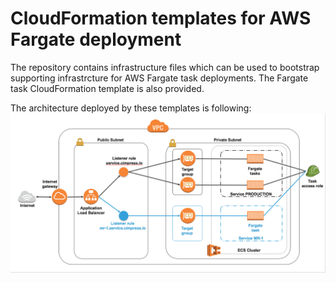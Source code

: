 # CloudFormation templates for AWS Fargate deployment
The repository contains infrastructure files which can be used to bootstrap supporting infrastrcture for AWS Fargate task deployments. The Fargate task CloudFormation template is also provided.

The architecture deployed by these templates is following:
![Architecture diagram](dev_day_fargate_architecture.png)
